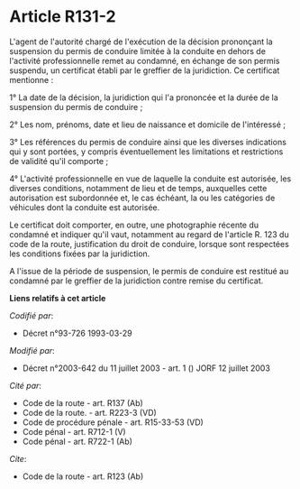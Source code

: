 # Article R131-2

L'agent de l'autorité chargé de l'exécution de la décision prononçant la suspension du permis de conduire limitée à la
conduite en dehors de l'activité professionnelle remet au condamné, en échange de son permis suspendu, un certificat établi
par le greffier de la juridiction. Ce certificat mentionne : 

1° La date de la décision, la juridiction qui l'a prononcée et la durée de la suspension du permis de conduire ; 

2° Les nom, prénoms, date et lieu de naissance et domicile de l'intéressé ; 

3° Les références du permis de conduire ainsi que les diverses indications qui y sont portées, y compris éventuellement les
limitations et restrictions de validité qu'il comporte ; 

4° L'activité professionnelle en vue de laquelle la conduite est autorisée, les diverses conditions, notamment de lieu et de
temps, auxquelles cette autorisation est subordonnée et, le cas échéant, la ou les catégories de véhicules dont la conduite
est autorisée. 

Le certificat doit comporter, en outre, une photographie récente du condamné et indiquer qu'il vaut, notamment au regard de
l'article R. 123 du code de la route, justification du droit de conduire, lorsque sont respectées les conditions fixées par
la juridiction. 

A l'issue de la période de suspension, le permis de conduire est restitué au condamné par le greffier de la juridiction
contre remise du certificat.

**Liens relatifs à cet article**

_Codifié par_:

  - Décret n°93-726 1993-03-29

_Modifié par_:

  - Décret n°2003-642 du 11 juillet 2003 - art. 1 () JORF 12 juillet 2003

_Cité par_:

  - Code de la route - art. R137 (Ab)
  - Code de la route. - art. R223-3 (VD)
  - Code de procédure pénale - art. R15-33-53 (VD)
  - Code pénal - art. R712-1 (V)
  - Code pénal - art. R722-1 (Ab)

_Cite_:

  - Code de la route - art. R123 (Ab)
